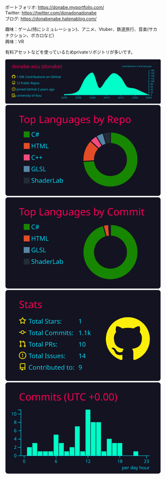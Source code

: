 ポートフォリオ: https://donabe.myportfolio.com/  
Twitter: https://twitter.com/donadonadonabe  
ブログ: https://donabenabe.hatenablog.com/  

趣味：ゲーム(特にシミュレーション)、アニメ、Vtuber、鉄道旅行、音楽(サカナクション、ボカロなど)  
興味：VR

有料アセットなどを使っているためprivateリポジトリが多いです。


[![](https://raw.githubusercontent.com/donabe-aizu/donabe-aizu/main/profile-summary-card-output/2077/0-profile-details.svg)](https://github.com/vn7n24fzkq/github-profile-summary-cards)
[![](https://raw.githubusercontent.com/donabe-aizu/donabe-aizu/main/profile-summary-card-output/2077/1-repos-per-language.svg)](https://github.com/vn7n24fzkq/github-profile-summary-cards) [![](https://raw.githubusercontent.com/donabe-aizu/donabe-aizu/main/profile-summary-card-output/2077/2-most-commit-language.svg)](https://github.com/vn7n24fzkq/github-profile-summary-cards)
[![](https://raw.githubusercontent.com/donabe-aizu/donabe-aizu/main/profile-summary-card-output/2077/3-stats.svg)](https://github.com/vn7n24fzkq/github-profile-summary-cards) [![](https://raw.githubusercontent.com/donabe-aizu/donabe-aizu/main/profile-summary-card-output/2077/4-productive-time.svg)](https://github.com/vn7n24fzkq/github-profile-summary-cards)
